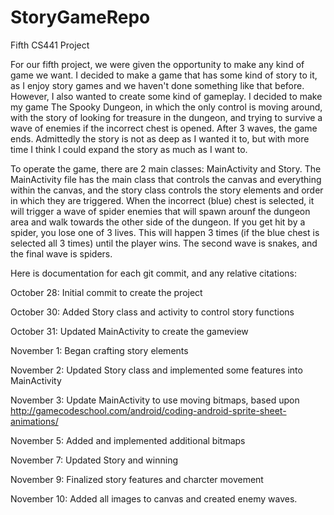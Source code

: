 # StoryGameRepo

Fifth CS441 Project

For our fifth project, we were given the opportunity to make any kind of game we want. I decided to make a game that has some
kind of story to it, as I enjoy story games and we haven't done something like that before. However, I also wanted to create 
some kind of gameplay. I decided to make my game The Spooky Dungeon, in which the only control is moving around, with the story 
of looking for treasure in the dungeon, and trying to survive a wave of enemies if the incorrect chest is opened. After 3 waves,
the game ends. Admittedly the story is not as deep as I wanted it to, but with more time I think I could expand the story as much
as I want to.

To operate the game, there are 2 main classes: MainActivity and Story. The MainActivity file has the main class that controls
the canvas and everything within the canvas, and the story class controls the story elements and order in which they are triggered.
When the incorrect (blue) chest is selected, it will trigger a wave of spider enemies that will spawn arounf the dungeon area
and walk towards the other side of the dungeon. If you get hit by a spider, you lose one of 3 lives. This will happen 3 times
(if the blue chest is selected all 3 times) until the player wins. The second wave is snakes, and the final wave is spiders.

Here is documentation for each git commit, and any relative citations:

October 28: Initial commit to create the project

October 30: Added Story class and activity to control story functions

October 31: Updated MainActivity to create the gameview

November 1: Began crafting story elements

November 2: Updated Story class and implemented some features into MainActivity

November 3: Update MainActivity to use moving bitmaps, based upon http://gamecodeschool.com/android/coding-android-sprite-sheet-animations/

November 5: Added and implemented additional bitmaps

November 7: Updated Story and winning

November 9: Finalized story features and charcter movement

November 10: Added all images to canvas and created enemy waves.

